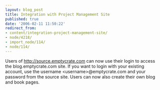 ```yaml
---
layout: blog_post
title: Integration with Project Management Site
published: true
date: '2006-02-11 11:50:22'
redirect_from:
- content/integration-project-management-site/
- node/4218/
- import_node/114/
- node/114/
---
```


Users of http://source.emptycrate.com can now use their login to access the blog.emptycrate.com site. If you want to login with your existing account, use the username \<username\>@emptycrate.com and your password from the source site. Users can now also create their own blog and book pages.
